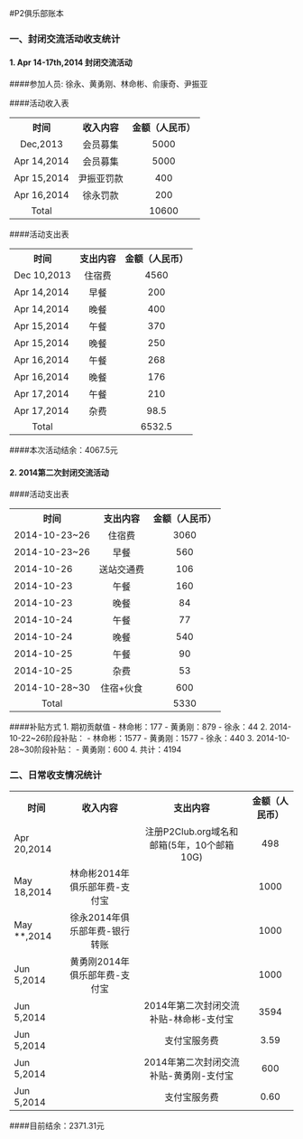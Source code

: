 #P2俱乐部账本

### 一、封闭交流活动收支统计
#### 1. Apr 14-17th,2014 封闭交流活动

####参加人员: 
徐永、黄勇刚、林命彬、俞康奇、尹振亚

####活动收入表
<table>
<tr><th>时间</th><th>收入内容</th><th>金额（人民币）</th></tr>
<tr><td><center>Dec,2013</center></td><td><center>会员募集</center></td><td><center>5000</center></td></tr>
<tr><td>Apr 14,2014</td><td><center>会员募集</center></td><td><center>5000</center></td></tr>
<tr><td>Apr 15,2014</td><td><center>尹振亚罚款</center></td><td><center>400</center></td></tr>
<tr><td>Apr 16,2014</td><td><center>徐永罚款</center></td><td><center>200</center></td></tr>
<tr><td><center>Total</center></td><td><center> </center></td><td><center>10600</center></td></tr>
</table>

####活动支出表
<table>
<tr><th>时间</th><th>支出内容</th><th>金额（人民币）</th></tr>
<tr><td>Dec 10,2013</td><td><center>住宿费</center></td><td><center>4560</center></td></tr>
<tr><td>Apr 14,2014</td><td><center>早餐</center></td><td><center>200</center></td></tr>
<tr><td>Apr 14,2014</td><td><center>晚餐</center></td><td><center>400</center></td></tr>
<tr><td>Apr 15,2014</td><td><center>午餐</center></td><td><center>370</center></td></tr>
<tr><td>Apr 15,2014</td><td><center>晚餐</center></td><td><center>250</center></td></tr>
<tr><td>Apr 16,2014</td><td><center>午餐</center></td><td><center>268</center></td></tr>
<tr><td>Apr 16,2014</td><td><center>晚餐</center></td><td><center>176</center></td></tr>
<tr><td>Apr 17,2014</td><td><center>午餐</center></td><td><center>210</center></td></tr>
<tr><td>Apr 17,2014</td><td><center>杂费</center></td><td><center>98.5</center></td></tr>
<tr><td><center>Total</center></td><td><center> </center></td><td><center>6532.5</center></td></tr>
</table>

####本次活动结余：4067.5元

#### 2. 2014第二次封闭交流活动
####活动支出表
<table>
<tr><th>时间</th><th>支出内容</th><th>金额（人民币）</th></tr>
<tr><td>2014-10-23~26</td><td><center>住宿费</center></td><td><center>3060</center></td></tr>
<tr><td>2014-10-23~26</td><td><center>早餐</center></td><td><center>560</center></td></tr>
<tr><td>2014-10-26</td><td><center>送站交通费</center></td><td><center>106</center></td></tr>
<tr><td>2014-10-23</td><td><center>午餐</center></td><td><center>160</center></td></tr>
<tr><td>2014-10-23</td><td><center>晚餐</center></td><td><center>84</center></td></tr>
<tr><td>2014-10-24</td><td><center>午餐</center></td><td><center>77</center></td></tr>
<tr><td>2014-10-24</td><td><center>晚餐</center></td><td><center>540</center></td></tr>
<tr><td>2014-10-25</td><td><center>午餐</center></td><td><center>90</center></td></tr>
<tr><td>2014-10-25</td><td><center>杂费</center></td><td><center>53</center></td></tr>
<tr><td>2014-10-28~30</td><td><center>住宿+伙食</center></td><td><center>600</center></td></tr>
<tr><td><center>Total</center></td><td><center> </center></td><td><center>5330</center></td></tr>
</table>
####补贴方式
1. 期初贡献值
	- 林命彬：177
	- 黄勇刚：879
	- 徐永：44
2. 2014-10-22~26阶段补贴：
	- 林命彬：1577
	- 黄勇刚：1577
	- 徐永：440
3. 2014-10-28~30阶段补贴：
	- 黄勇刚：600
4. 共计：4194

### 二、日常收支情况统计
<table>
<tr><th>时间</th><th>收入内容</th><th>支出内容</th><th>金额（人民币）</th></tr>
<tr><td>Apr 20,2014</td><td><center></center></td><td><center>注册P2Club.org域名和邮箱(5年，10个邮箱10G)</center></td><td><center>498</center></td></tr>
<tr><td>May 18,2014</td><td><center>林命彬2014年俱乐部年费-支付宝</center></td><td><center></center></td><td><center>1000</center></td></tr>
<tr><td>May **,2014</td><td><center>徐永2014年俱乐部年费-银行转账</center></td><td><center></center></td><td><center>1000</center></td></tr>
<tr><td>Jun 5,2014</td><td><center>黄勇刚2014年俱乐部年费-支付宝</center></td><td><center></center></td><td><center>1000</center></td></tr>
<tr><td>Jun 5,2014</td><td><center></center></td><td><center>2014年第二次封闭交流补贴-林命彬-支付宝</center></td><td><center>3594</center></td></tr>
<tr><td>Jun 5,2014</td><td><center></center></td><td><center>支付宝服务费</center></td><td><center>3.59</center></td></tr>
<tr><td>Jun 5,2014</td><td><center></center></td><td><center>2014年第二次封闭交流补贴-黄勇刚-支付宝</center></td><td><center>600</center></td></tr>
<tr><td>Jun 5,2014</td><td><center></center></td><td><center>支付宝服务费</center></td><td><center>0.60</center></td></tr>
</table>
####目前结余：2371.31元